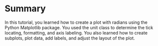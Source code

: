 # Summary

In this tutorial, you learned how to create a plot with radians using the Python Matplotlib package. You used the unit class to determine the tick locating, formatting, and axis labeling. You also learned how to create subplots, plot data, add labels, and adjust the layout of the plot.
